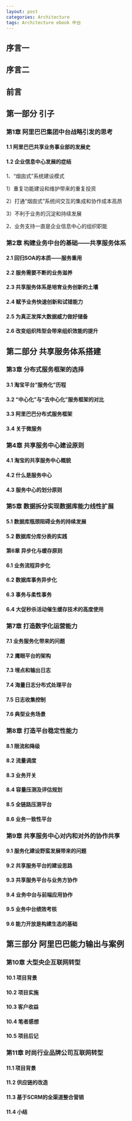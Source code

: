 ```yaml
---
layout: post
categories: Architecture
tags: Architecture ebook 中台
---
```


## 序言一

## 序言二

## 前言

## 第一部分 引子

### 第1章 阿里巴巴集团中台战略引发的思考

#### 1.1 阿里巴巴共享业务事业部的发展史

#### 1.2 企业信息中心发展的症结

1、“烟囱式”系统建设模式

1）重复功能建设和维护带来的重复投资

2）打通“烟囱式”系统间交互的集成和协作成本高昂

3）不利于业务的沉淀和持续发展

2、业务支持一直是企业信息中心的组织职能

### 第2章 构建业务中台的基础——共享服务体系

#### 2.1 回归SOA的本质——服务重用

#### 2.2 服务需要不断的业务滋养

#### 2.3 共享服务体系是培育业务创新的土壤

#### 2.4 赋予业务快速创新和试错能力

#### 2.5 为真正发挥大数据威力做好储备

#### 2.6 改变组织阵型会带来组织效能的提升

## 第二部分 共享服务体系搭建

### 第3章 分布式服务框架的选择

#### 3.1 淘宝平台“服务化”历程

#### 3.2 “中心化”与“去中心化”服务框架的对比

#### 3.3 阿里巴巴分布式服务框架

#### 3.4 关于微服务

### 第4章 共享服务中心建设原则

#### 4.1 淘宝的共享服务中心概貌

#### 4.2 什么是服务中心

#### 4.3 服务中心的划分原则

### 第5章 数据拆分实现数据库能力线性扩展

#### 5.1 数据库瓶颈阻碍业务的持续发展

#### 5.2 数据库分库分表的实践

#### 第6章 异步化与缓存原则

#### 6.1 业务流程异步化

#### 6.2 数据库事务异步化

#### 6.3 事务与柔性事务

#### 6.4 大促秒杀活动催生缓存技术的高度使用

### 第7章 打造数字化运营能力

#### 7.1 业务服务化带来的问题

#### 7.2 鹰眼平台的架构

#### 7.3 埋点和输出日志

#### 7.4 海量日志分布式处理平台

#### 7.5 日志收集控制

#### 7.6 典型业务场景

### 第8章 打造平台稳定性能力

#### 8.1 限流和降级

#### 8.2 流量调度

#### 8.3 业务开关

#### 8.4 容量压测及评估规划

#### 8.5 全链路压测平台

#### 8.6 业务一致性平台

### 第9章 共享服务中心对内和对外的协作共享

#### 9.1 服务化建设野蛮发展带来的问题

#### 9.2 共享服务平台的建设思路

#### 9.3 共享服务平台与业务方协作

#### 9.4 业务中台与前端应用协作

#### 9.5 业务中台绩效考核

#### 9.6 能力开放是构建生态的基础

## 第三部分 阿里巴巴能力输出与案例

### 第10章 大型央企互联网转型

#### 10.1 项目背景

#### 10.2 项目实施

#### 10.3 客户收益

#### 10.4 笔者感想

#### 10.5 项目后记

### 第11章 时尚行业品牌公司互联网转型

#### 11.1 项目背景

#### 11.2 供应链的改造

#### 11.3 基于SCRM的全渠道整合营销

#### 11.4 小结